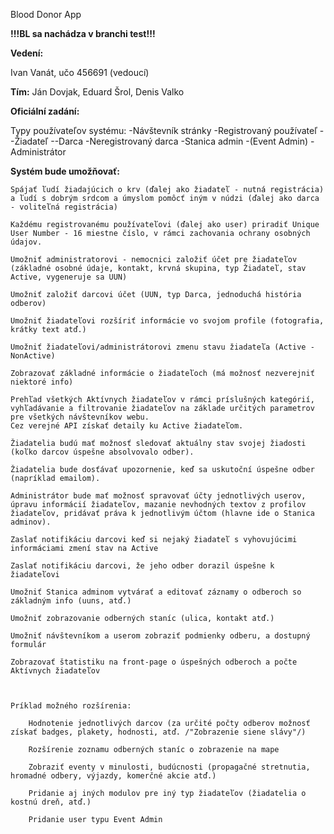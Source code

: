 Blood Donor App

**!!!BL sa nachádza v branchi test!!!**

**Vedení:**

Ivan Vanát, učo 456691 (vedoucí) 

**Tím:**
Ján Dovjak, Eduard Šrol, Denis Valko


**Oficiální zadání:**

Typy používateľov systému:
	-Návštevník stránky
	-Registrovaný používateľ
		--Žiadateľ
		--Darca
	-Neregistrovaný darca
	-Stanica admin
	-(Event Admin)
	-Administrátor

**Systém bude umožňovať:**

    Spájať ľudí žiadajúcich o krv (ďalej ako žiadateľ - nutná registrácia) a ľudí s dobrým srdcom a úmyslom pomôcť iným v núdzi (ďalej ako darca - voliteľná registrácia)

    Každému registrovanému používateľovi (ďalej ako user) priradiť Unique User Number - 16 miestne číslo, v rámci zachovania ochrany osobných údajov.

    Umožniť administratorovi - nemocnici založiť účet pre žiadateľov (základné osobné údaje, kontakt, krvná skupina, typ Žiadateľ, stav Active, vygeneruje sa UUN)

    Umožniť založiť darcovi účet (UUN, typ Darca, jednoduchá história odberov)

    Umožniť žiadateľovi rozšíriť informácie vo svojom profile (fotografia, krátky text atď.)
    
    Umožniť žiadateľovi/administrátorovi zmenu stavu žiadateľa (Active - NonActive)

    Zobrazovať základné informácie o žiadateľoch (má možnosť nezverejniť niektoré info)

    Prehľad všetkých Aktívnych žiadateľov v rámci príslušných kategórií, vyhľadávanie a filtrovanie žiadateľov na základe určitých parametrov pre všetkých návštevníkov webu.
    Cez verejné API získať detaily ku Active žiadateľom.

    Žiadatelia budú mať možnosť sledovať aktuálny stav svojej žiadosti (koľko darcov úspešne absolvovalo odber).

    Žiadatelia bude dosťávať upozornenie, keď sa uskutoční úspešne odber (napríklad emailom).

    Administrátor bude mať možnosť spravovať účty jednotlivých userov, úpravu informácií žiadateľov, mazanie nevhodných textov z profilov žiadateľov, pridávať práva k jednotlivým účtom (hlavne ide o Stanica adminov).

    Zaslať notifikáciu darcovi keď si nejaký žiadateľ s vyhovujúcimi informáciami zmení stav na Active

    Zaslať notifikáciu darcovi, že jeho odber dorazil úspešne k žiadateľovi

    Umožniť Stanica adminom vytvárať a editovať záznamy o odberoch so základným info (uuns, atď.)

    Umožniť zobrazovanie odberných staníc (ulica, kontakt atď.)

    Umožniť návštevníkom a userom zobraziť podmienky odberu, a dostupný formulár

    Zobrazovať štatistiku na front-page o úspešných odberoch a počte Aktívnych žiadateľov



    Príklad možného rozšírenia:

	    Hodnotenie jednotlivých darcov (za určité počty odberov možnosť získať badges, plakety, hodnosti, atď. /"Zobrazenie siene slávy"/)

	    Rozšírenie zoznamu odberných staníc o zobrazenie na mape

	    Zobraziť eventy v minulosti, budúcnosti (propagačné stretnutia, hromadné odbery, výjazdy, komerčné akcie atď.)

	    Pridanie aj iných modulov pre iný typ žiadateľov (žiadatelia o kostnú dreň, atď.)

	    Pridanie user typu Event Admin
